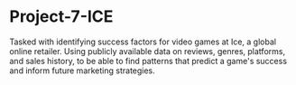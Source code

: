 # Project-7-ICE
Tasked with identifying success factors for video games at Ice, a global online retailer. Using publicly available data on reviews, genres, platforms, and sales history, to be able to find patterns that predict a game's success and inform future marketing strategies.

